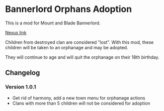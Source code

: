 # Bannerlord Orphans Adoption

This is a mod for Mount and Blade Bannerlord.

[Nexus link](https://www.nexusmods.com/mountandblade2bannerlord/mods/2769/)

Children from destroyed clan are considered "lost".
With this mod, these children will be taken to an orphanage and may be adopted.

They will continue to age and will quit the orphanage on their 18th birthday.

## Changelog
### Version 1.0.1
 - Get rid of harmony, add a new town menu for orphanage actions
 - Clans with more than 5 children will not be considered for adoption